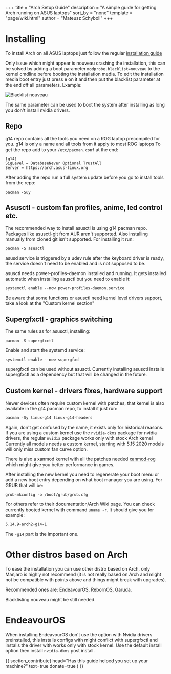 +++
title = "Arch Setup Guide"
description = "A simple guide for getting Arch running on ASUS laptops"
sort_by = "none"
template = "page/wiki.html"
author = "Mateusz Schyboll"
+++

# Installing

To install Arch on all ASUS laptops just follow the regular [installation guide](https://wiki.archlinux.org/title/installation_guide)

Only issue which might appear is nouveau crashing the installation, this can be solved by adding a boot parameter `modprobe.blacklist=nouveau` to the kernel cmdline before booting the installation media.
To edit the installation media boot entry just press e on it and then put the blacklist parameter at the end off all parameters. Example:

![Blacklist nouveau](/images/guide_arch_blacklist_nouveau.png)

The same parameter can be used to boot the system after installing as long you don't install nvidia drivers.

## Repo

g14 repo contains all the tools you need on a ROG laptop precompiled for you.
g14 is only a name and all tools from it apply to most ROG laptops
To get the repo add to your `/etc/pacman.conf` at the end:

```
[g14]
SigLevel = DatabaseNever Optional TrustAll
Server = https://arch.asus-linux.org
```

After adding the repo run a full system update before you go to install tools from the repo:
```
pacman -Suy
```


## Asusctl - custom fan profiles, anime, led control etc.

The recommended way to install asusctl is using g14 pacman repo. Packages like asusctl-git from AUR aren't supported.
Also installing manually from cloned git isn't supported. For installing it run:

```
pacman -S asusctl
```

asusd service is triggered by a udev rule after the keyboard driver is ready, the service doesn't need to be enabled and is not supposed to be.

asusctl needs power-profiles-daemon installed and running. It gets installed automatic when installing asusctl but you need to enable it:
```
systemctl enable --now power-profiles-daemon.service
```
Be aware that some functions or asusctl need kernel level drivers support, take a look at the "Custom kernel section"

## Supergfxctl - graphics switching

The same rules as for asusctl, installing:
```
pacman -S supergfxctl
```
Enable and start the systemd service:
```
systemctl enable --now supergfxd
```
supergfxctl can be used without asusctl. Currently installing asusctl installs supergfxctl as a dependency but that will be changed in the future.

## Custom kernel - drivers fixes, hardware support

Newer devices often require custom kernel with patches, that kernel is also available in the g14 pacman repo, to install it just run:
```
pacman -Sy linux-g14 linux-g14-headers
```
Again, don't get confused by the name, it exists only for historical reasons.
If you are using a custom kernel use the `nvidia-dkms` package for nvidia drivers, the regular `nvidia` package works only with stock Arch kernel
Currently all models needs a custom kernel, starting with 5.15 2020 models will only miss custom fan curve option.

There is also a xanmod kernel with all the patches needed [xanmod-rog](https://github.com/arglebargle-arch/xanmod-rog-PKGBUILD) which might give you better performance in games.

After installing the new kernel you need to regenerate your boot menu or add a new boot entry depending on what boot manager you are using. For GRUB that will be:
```
grub-mkconfig -o /boot/grub/grub.cfg
```
For others refer to their documentation/Arch Wiki page. You can check currently booted kernel with command `uname -r`. It should give you for example:
```
5.14.9-arch2-g14-1
```
The `-g14` part is the important one.

# Other distros based on Arch

To ease the installation you can use other distro based on Arch, only Manjaro is highly not recommend (it is not really based on Arch and might not be compatible with points above and things might break with upgrades).

Recommended ones are: EndeavourOS, RebornOS, Garuda.

Blacklisting nouveau might be still needed.

# EndeavourOS

When installing EndeavourOS don't use the option with Nvidia drivers preinstalled, this installs configs with might conflict with supergfxctl and installs the driver with works only with stock kernel. Use the default install option then install `nvidia-dkms` post install.

{{
  section_contribute(
    head="Has this guide helped you set up your machine?"
    text=true
    donate=true
  )
}}
